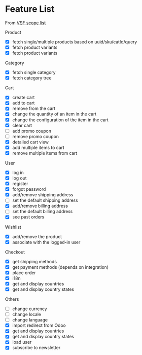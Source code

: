 # Feature List
From  [VSF scope list](https://docs.vuestorefront.io/v2/integrate/integration-guide.html#scope)

Product

- [x] fetch single/multiple products based on uuid/sku/catId/query
- [x] fetch product variants
- [x] fetch product variants

Category

- [x] fetch single category
- [x] fetch category tree

Cart

- [x] create cart
- [x] add to cart
- [x] remove from the cart
- [x] change the quantity of an item in the cart
- [x] change the configuration of the item in the cart
- [x] clear cart
- [ ] add promo coupon
- [ ] remove promo coupon
- [x] detailed cart view
- [x] add multiple items to cart
- [x] remove multiple items from cart

User

- [x] log in
- [x] log out
- [x] register
- [x] forgot password
- [x] add/remove shipping address
- [ ] set the default shipping address
- [x] add/remove billing address
- [ ] set the default billing address
- [x] see past orders

Wishlist

- [x] add/remove the product
- [x] associate with the logged-in user

Checkout
- [x] get shipping methods
- [x] get payment methods (depends on integration)
- [x] place order
- [x] i18n
- [x] get and display countries
- [x] get and display country states

Others
- [ ] change currency
- [ ] change locale
- [ ] change language
- [x] import redirect from Odoo
- [x] get and display countries
- [x] get and display country states
- [x] load user
- [x] subscribe to newsletter
